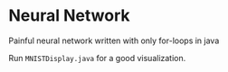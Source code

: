 # Neural Network 

Painful neural network written with only for-loops in java 

Run ```MNISTDisplay.java``` for a good visualization. 
